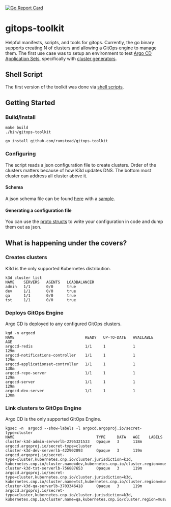 [![Go Report Card](https://goreportcard.com/badge/github.com/rumstead/gitops-toolkit)](https://goreportcard.com/badge/github.com/rumstead/gitops-toolkit)
# gitops-toolkit
Helpful manifests, scripts, and tools for gitops. Currently, the go binary supports creating N of clusters and allowing a GitOps engine to manage them.
The first use case was to setup an environment to test [Argo CD Application Sets](https://argo-cd.readthedocs.io/en/stable/operator-manual/applicationset/#introduction-to-applicationset-controller),
specifically with [cluster generators](https://argo-cd.readthedocs.io/en/stable/operator-manual/applicationset/Generators-Cluster/).

## Shell Script
The first version of the toolkit was done via [shell scripts](hack/multiple-clusters/README.md).

## Getting Started
### Build/Install
```shell
make build
./bin/gitops-toolkit
```
```shell
go install github.com/rumstead/gitops-toolkit
```
### Configuring
The script reads a json configuration file to create clusters. Order of the clusters matters because of how K3d updates DNS. The bottom most cluster can
address all cluster above it.
#### Schema
A json schema file can be found [here](pkg/config/v1alpha1/schema.json) with a [sample](pkg/config/testdata/clusters.json).
#### Generating a configuration file
You can use the [proto structs](pkg/config/v1alpha1/cluster-config.pb.go) to write your configuration in code and dump them out as json.
## What is happening under the covers?

### Creates clusters
K3d is the only supported Kubernetes distribution.
```shell
k3d cluster list    
NAME    SERVERS   AGENTS   LOADBALANCER
admin   1/1       0/0      true
dev     1/1       0/0      true
qa      1/1       0/0      true
tst     1/1       0/0      true
```

### Deploys GitOps Engine
Argo CD is deployed to any configured GitOps clusters.
```shell
kgd -n argocd     
NAME                               READY   UP-TO-DATE   AVAILABLE   AGE
argocd-redis                       1/1     1            1           129m
argocd-notifications-controller    1/1     1            1           129m
argocd-applicationset-controller   1/1     1            1           130m
argocd-repo-server                 1/1     1            1           129m
argocd-server                      1/1     1            1           129m
argocd-dex-server                  1/1     1            1           130m
```

### Link clusters to GitOps Engine
Argo CD is the only supported GitOps Engine.
```shell
kgsec -n  argocd --show-labels -l argocd.argoproj.io/secret-type=cluster 
NAME                                    TYPE     DATA   AGE    LABELS
cluster-k3d-admin-serverlb-2295321533   Opaque   3      118m   argocd.argoproj.io/secret-type=cluster
cluster-k3d-dev-serverlb-422902893      Opaque   3      119m   argocd.argoproj.io/secret-type=cluster,kubernetes.cnp.io/cluster.jurisdiction=k3d,
kubernetes.cnp.io/cluster.name=dev,kubernetes.cnp.io/cluster.region=muse2,kubernetes.cnp.io/cluster.segment=multitenant,kubernetes.cnp.io/environment=dev
cluster-k3d-tst-serverlb-756887653      Opaque   3      119m   argocd.argoproj.io/secret-type=cluster,kubernetes.cnp.io/cluster.jurisdiction=k3d,
kubernetes.cnp.io/cluster.name=tst,kubernetes.cnp.io/cluster.region=muse2,kubernetes.cnp.io/cluster.segment=multitenant,kubernetes.cnp.io/environment=tst
cluster-k3d-qa-serverlb-3703346418      Opaque   3      119m   argocd.argoproj.io/secret-type=cluster,kubernetes.cnp.io/cluster.jurisdiction=k3d,
kubernetes.cnp.io/cluster.name=qa,kubernetes.cnp.io/cluster.region=musw2,kubernetes.cnp.io/cluster.segment=multitenant,kubernetes.cnp.io/environment=qa
```
